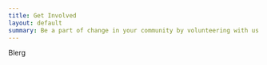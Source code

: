 ```yaml
---
title: Get Involved
layout: default
summary: Be a part of change in your community by volunteering with us.
---
```


Blerg